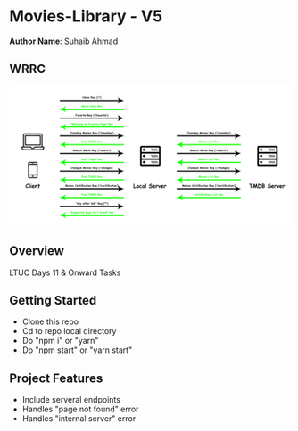 # Movies-Library - V5

**Author Name**: Suhaib Ahmad

## WRRC

![International Islamic University Malaysia (2021)](assets/imgs/wrrc.jpg)

## Overview

LTUC Days 11 &amp; Onward Tasks

## Getting Started

* Clone this repo
* Cd to repo local directory
* Do "npm i" or "yarn"
* Do "npm start" or "yarn start"

## Project Features

* Include serveral endpoints
* Handles "page not found" error
* Handles "internal server" error
